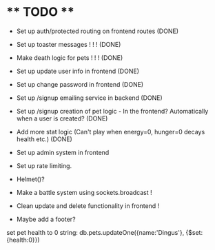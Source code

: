 # ** TODO **
- Set up auth/protected routing on frontend routes (DONE)

- Set up toaster messages ! ! ! (DONE)

- Make death logic for pets ! ! ! (DONE)

- Set up update user info in frontend (DONE)
- Set up change password in frontend (DONE)

- Set up /signup emailing service in backend (DONE)
- Set up /signup creation of pet logic - In the frontend? Automatically when a user is created? (DONE)


- Add more stat logic (Can't play when energy=0, hunger=0 decays health etc.) (DONE)

- Set up admin system in frontend

- Set up rate limiting.

- Helmet()?

- Make a battle system using sockets.broadcast !

- Clean update and delete functionality in frontend !

- Maybe add a footer?

set pet health to 0 string: db.pets.updateOne({name:'Dingus'}, {$set:{health:0}})